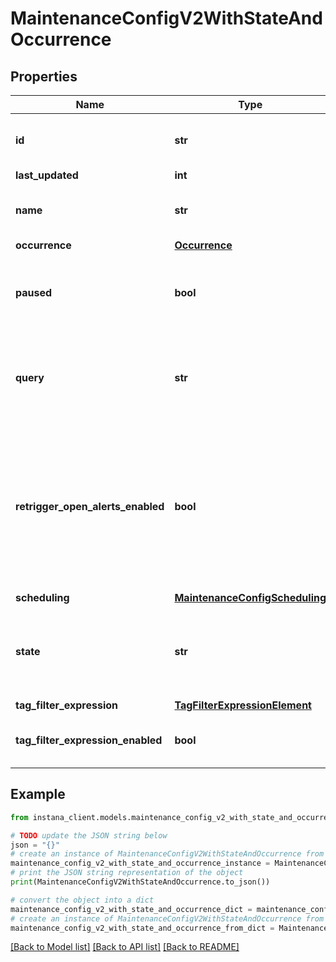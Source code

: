 # MaintenanceConfigV2WithStateAndOccurrence


## Properties

Name | Type | Description | Notes
------------ | ------------- | ------------- | -------------
**id** | **str** | ID of the Maintenance Window configuration. | 
**last_updated** | **int** |  | [optional] 
**name** | **str** | Name of the Maintenance Window configuration. | 
**occurrence** | [**Occurrence**](Occurrence.md) |  | 
**paused** | **bool** | Boolean flag to determine if the Maintenance Window configuration is paused or still live. | [optional] 
**query** | **str** | Dynamic Focus Query that determines the scope of the Maintenance Window configuration. | 
**retrigger_open_alerts_enabled** | **bool** | Boolean flag to determine if we should retrigger open alerts to be sent out for any events that opened during this maintenance window, and continues to remain open after the window expires | [optional] 
**scheduling** | [**MaintenanceConfigScheduling**](MaintenanceConfigScheduling.md) |  | 
**state** | **str** | State of the Maintenance Window, it can be: UNSCHEDULED, SCHEDULED, ACTIVE, PAUSED, EXPIRED. | [optional] 
**tag_filter_expression** | [**TagFilterExpressionElement**](TagFilterExpressionElement.md) |  | [optional] 
**tag_filter_expression_enabled** | **bool** | Boolean flag to determine if the tagFilterExpression is enabled. | [optional] 

## Example

```python
from instana_client.models.maintenance_config_v2_with_state_and_occurrence import MaintenanceConfigV2WithStateAndOccurrence

# TODO update the JSON string below
json = "{}"
# create an instance of MaintenanceConfigV2WithStateAndOccurrence from a JSON string
maintenance_config_v2_with_state_and_occurrence_instance = MaintenanceConfigV2WithStateAndOccurrence.from_json(json)
# print the JSON string representation of the object
print(MaintenanceConfigV2WithStateAndOccurrence.to_json())

# convert the object into a dict
maintenance_config_v2_with_state_and_occurrence_dict = maintenance_config_v2_with_state_and_occurrence_instance.to_dict()
# create an instance of MaintenanceConfigV2WithStateAndOccurrence from a dict
maintenance_config_v2_with_state_and_occurrence_from_dict = MaintenanceConfigV2WithStateAndOccurrence.from_dict(maintenance_config_v2_with_state_and_occurrence_dict)
```
[[Back to Model list]](../README.md#documentation-for-models) [[Back to API list]](../README.md#documentation-for-api-endpoints) [[Back to README]](../README.md)


